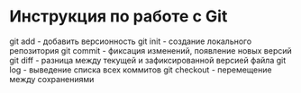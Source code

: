# Инструкция по работе с Git
git add - добавить версионность
git init - создание локального репозитория
git commit - фиксация изменений, появление новых версий
git diff - разница между текущей и зафиксированной версией файла
 git log - выведение списка всех коммитов
 git checkout - перемещение между сохранениями